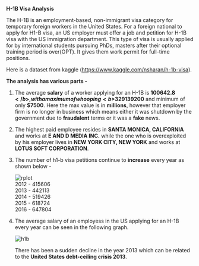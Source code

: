 <b>H-1B Visa Analysis</b>

The H-1B is an employment-based, non-immigrant visa category for temporary foreign workers in the United States. For a foreign national to apply for H1-B visa, an US employer must offer a job and petition for H-1B visa with the US immigration department. This type of visa is usually applied for by international students pursuing PhDs, masters after their optional training period is over(OPT). It gives them work permit for full-time positions.

Here is a dataset from kaggle (https://www.kaggle.com/nsharan/h-1b-visa).

<b>The analysis has various parts - </b>
1. The average <b>salary</b> of a worker applying for an H-1B is <b>$100642.8</b>, with a maximum of whooping <b>$329139200</b> and minimum of only <b>$7500</b>.
Here the max value is in <b>millions</b>, however that employer firm is no longer in business which means either it was shutdown by the government due to <b>fraudalent</b> terms or it was a <b>fake</b> news.

2. The highest paid employee resides in <b>SANTA MONICA, CALIFORNIA</b> and works at <b>E AND D MEDIA INC.</b> while the one who is overexploited by his employer lives in <b>NEW YORK CITY, NEW YORK</b> and works at <b>LOTUS SOFT CORPORATION</b>.

3. The number of h1-b visa petitions continue to <b>increase</b> every year as shown below - <br>
    
    ![rplot](https://user-images.githubusercontent.com/16416130/34456500-a4e5c1d8-edbd-11e7-9648-109d1254abf7.png)<br>
    2012 - 415606<br>
    2013 - 442113<br>
    2014 - 519426<br>
    2015 - 618724<br>
    2016 - 647804<br>

4. The average salary of an employess in the US applying for an H-1B every year can be seen in the following graph.<br>

    ![h1b](https://user-images.githubusercontent.com/16416130/34522320-0f420300-f0b8-11e7-9f52-bf8933ebe8c4.png)

    There has been a sudden decline in the year 2013 which can be related to the <b>United States debt-ceiling crisis 2013</b>.
